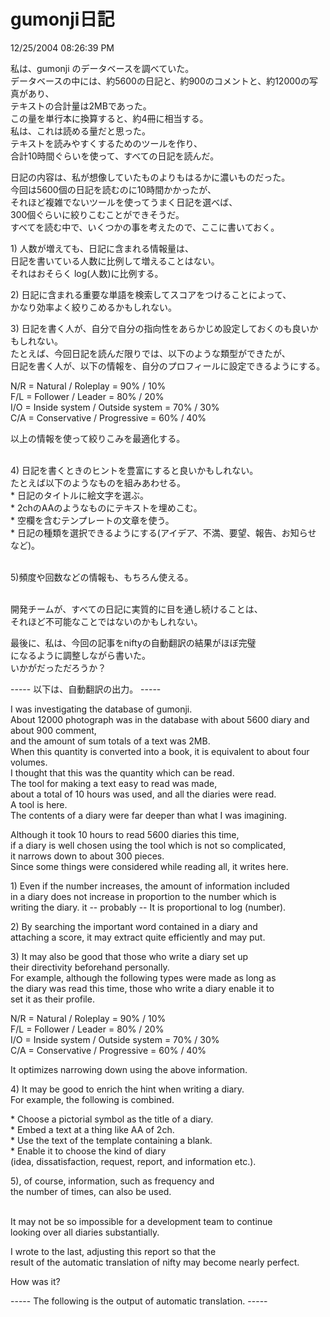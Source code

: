gumonji日記
====
12/25/2004 08:26:39 PM


<p>私は、gumonji のデータベースを調べていた。<br />
データベースの中には、約5600の日記と、約900のコメントと、約12000の写真があり、<br />
テキストの合計量は2MBであった。<br />
この量を単行本に換算すると、約4冊に相当する。<br />
私は、これは読める量だと思った。<br />
テキストを読みやすくするためのツールを作り、<br />
合計10時間ぐらいを使って、すべての日記を読んだ。</p>

<p>日記の内容は、私が想像していたものよりもはるかに濃いものだった。<br />
今回は5600個の日記を読むのに10時間かかったが、<br />
それほど複雑でないツールを使ってうまく日記を選べば、<br />
300個ぐらいに絞りこむことができそうだ。<br />
すべてを読む中で、いくつかの事を考えたので、ここに書いておく。</p>

<p>1) 人数が増えても、日記に含まれる情報量は、<br />
日記を書いている人数に比例して増えることはない。<br />
それはおそらく log(人数)に比例する。</p>

<p>2) 日記に含まれる重要な単語を検索してスコアをつけることによって、<br />
かなり効率よく絞りこめるかもしれない。</p>

<p>3) 日記を書く人が、自分で自分の指向性をあらかじめ設定しておくのも良いかもしれない。<br />
たとえば、今回日記を読んだ限りでは、以下のような類型ができたが、<br />
日記を書く人が、以下の情報を、自分のプロフィールに設定できるようにする。</p>

<p>N/R = Natural / Roleplay = 90% / 10%<br />
F/L = Follower / Leader = 80% / 20%<br />
I/O = Inside system / Outside system = 70% / 30%<br />
C/A = Conservative / Progressive = 60% / 40%</p>

<p>以上の情報を使って絞りこみを最適化する。</p>

<p><br />
4) 日記を書くときのヒントを豊富にすると良いかもしれない。<br />
たとえば以下のようなものを組みあわせる。<br />
* 日記のタイトルに絵文字を選ぶ。<br />
* 2chのAAのようなものにテキストを埋めこむ。<br />
* 空欄を含むテンプレートの文章を使う。<br />
* 日記の種類を選択できるようにする(アイデア、不満、要望、報告、お知らせ など)。</p>

<p><br />
5)頻度や回数などの情報も、もちろん使える。</p>

<p><br />
開発チームが、すべての日記に実質的に目を通し続けることは、<br />
それほど不可能なことではないのかもしれない。</p>

<p>最後に、私は、今回の記事をniftyの自動翻訳の結果がほぼ完璧<br />
になるように調整しながら書いた。<br />
いかがだっただろうか？</p>

<p></p>

<p>----- 以下は、自動翻訳の出力。  -----</p>

<p>I was investigating the database of gumonji.<br />
About 12000 photograph was in the database with about 5600 diary and about 900 comment,<br />
and the amount of sum totals of a text was 2MB.<br />
When this quantity is converted into a book, it is equivalent to about four volumes.<br />
I thought that this was the quantity which can be read.<br />
The tool for making a text easy to read was made,<br />
about a total of 10 hours was used, and all the diaries were read.<br />
A tool is here.<br />
The contents of a diary were far deeper than what I was imagining.</p>

<p>Although it took 10 hours to read 5600 diaries this time,<br />
if a diary is well chosen using the tool which is not so complicated,<br />
it narrows down to about 300 pieces.<br />
Since some things were considered while reading all, it writes here.</p>

<p>1) Even if the number increases, the amount of information included<br />
in a diary does not increase in proportion to the number which is<br />
writing the diary. it -- probably -- It is proportional to log (number).</p>

<p>2) By searching the important word contained in a diary and<br />
attaching a score, it may extract quite efficiently and may put.</p>

<p>3) It may also be good that those who write a diary set up<br />
their directivity beforehand personally.<br />
For example, although the following types were made as long as<br />
the diary was read this time, those who write a diary enable it to<br />
set it as their profile.</p>

<p>N/R = Natural / Roleplay = 90% / 10%<br />
F/L = Follower / Leader = 80% / 20%<br />
I/O = Inside system / Outside system = 70% / 30%<br />
C/A = Conservative / Progressive = 60% / 40%</p>

<p>It optimizes narrowing down using the above information.</p>

<p>4) It may be good to enrich the hint when writing a diary.<br />
For example, the following is combined.</p>

<p>* Choose a pictorial symbol as the title of a diary.<br />
* Embed a text at a thing like AA of 2ch.<br />
* Use the text of the template containing a blank.<br />
* Enable it to choose the kind of diary<br />
(idea, dissatisfaction, request, report, and information etc.).</p>

<p>5), of course, information, such as frequency and<br />
the number of times, can also be used.</p>

<p><br />
It may not be so impossible for a development team to continue<br />
looking over all diaries substantially.</p>

<p>I wrote to the last, adjusting this report so that the<br />
result of the automatic translation of nifty may become nearly perfect.</p>

<p>How was it?</p>

<p>----- The following is the output of automatic translation. -----</p>
